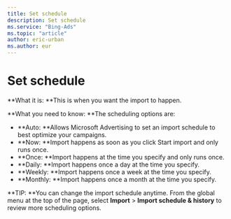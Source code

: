 ```yaml
---
title: Set schedule
description: Set schedule
ms.service: "Bing-Ads"
ms.topic: "article"
author: eric-urban
ms.author: eur
---
```


# Set schedule

**What it is: **This is when you want the import to happen.

**What you need to know: **The scheduling options are:

- **Auto: **Allows Microsoft Advertising to set an import schedule to best optimize your campaigns.
- **Now: **Import happens as soon as you click Start import and only runs once.
- **Once: **Import happens at the time you specify and only runs once.
- **Daily: **Import happens once a day at the time you specify.
- **Weekly: **Import happens once a week at the time you specify.
- **Monthly: **Import happens once a month at the time you specify.

**TIP: **You can change the import schedule anytime. From the global menu at the top of the page, select **Import** > **Import schedule **&amp;** history** to review more scheduling options.


